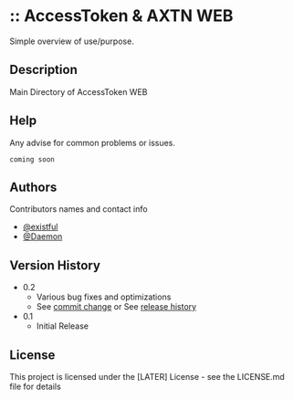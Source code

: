 # :: AccessToken & AXTN WEB

Simple overview of use/purpose.

## Description

Main Directory of AccessToken WEB

## Help

Any advise for common problems or issues.
```
coming soon
```

## Authors

Contributors names and contact info

- [@existful](https://github.com/existful)
- [@Daemon](https://github.com/le3ch-tech)

## Version History

* 0.2
    * Various bug fixes and optimizations
    * See [commit change](https://github.com/AccessToken-Network/axtn-web/graphs/commit-activity) or See [release history]()
* 0.1
    * Initial Release

## License

This project is licensed under the [LATER] License - see the LICENSE.md file for details
